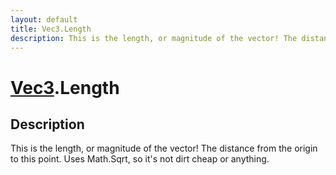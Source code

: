 ```yaml
---
layout: default
title: Vec3.Length
description: This is the length, or magnitude of the vector! The distance from the origin to this point. Uses Math.Sqrt, so it's not dirt cheap or anything.
---
```

# [Vec3]({{site.url}}/Pages/Reference/Vec3.html).Length

## Description
This is the length, or magnitude of the vector! The
distance from the origin to this point. Uses Math.Sqrt, so it's
not dirt cheap or anything.

